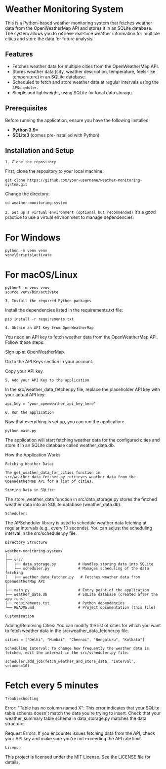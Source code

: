 # Weather Monitoring System

This is a Python-based weather monitoring system that fetches weather data from the OpenWeatherMap API and stores it in an SQLite database. The system allows you to retrieve real-time weather information for multiple cities and store the data for future analysis.

## Features

- Fetches weather data for multiple cities from the OpenWeatherMap API.
- Stores weather data (city, weather description, temperature, feels-like temperature) in an SQLite database.
- Scheduled to fetch and store weather data at regular intervals using the `APScheduler`.
- Simple and lightweight, using SQLite for local data storage.

## Prerequisites

Before running the application, ensure you have the following installed:

- **Python 3.9+**
- **SQLite3** (comes pre-installed with Python)

## Installation and Setup

``1. Clone the repository``

First, clone the repository to your local machine:

```
git clone https://github.com/your-username/weather-monitoring-system.git
```
Change the directory:
```
cd weather-monitoring-system
```

``2. Set up a virtual environment (optional but recommended)``
It’s a good practice to use a virtual environment to manage dependencies.

# For Windows
```
python -m venv venv
venv\Scripts\activate
```

# For macOS/Linux
```
python3 -m venv venv
source venv/bin/activate
```

``3. Install the required Python packages``

Install the dependencies listed in the requirements.txt file:
```
pip install -r requirements.txt
```

``4. Obtain an API Key from OpenWeatherMap``

You need an API key to fetch weather data from the OpenWeatherMap API. Follow these steps:

Sign up at OpenWeatherMap.

Go to the API Keys section in your account.

Copy your API key.


``5. Add your API Key to the application``

In the src/weather_data_fetcher.py file, replace the placeholder API key with your actual API key:
```
api_key = "your_openweather_api_key_here"
```

``6. Run the application``

Now that everything is set up, you can run the application:
```
python main.py
```
The application will start fetching weather data for the configured cities and store it in an SQLite database called weather_data.db.

How the Application Works

``Fetching Weather Data:``

``The get_weather_data_for_cities function in src/weather_data_fetcher.py retrieves weather data from the OpenWeatherMap API for a list of cities.``


``Storing Data in SQLite:``

The store_weather_data function in src/data_storage.py stores the fetched weather data into an SQLite database (weather_data.db).

``Scheduler:``

The APScheduler library is used to schedule weather data fetching at regular intervals (e.g., every 10 seconds). You can adjust the scheduling interval in the src/scheduler.py file.

``Directory Structure``
```
weather-monitoring-system/
│
├── src/
│   ├── data_storage.py          # Handles storing data into SQLite
│   ├── scheduler.py             # Manages scheduling of the data fetching
│   ├── weather_data_fetcher.py   # Fetches weather data from OpenWeatherMap API
│
├── main.py                      # Entry point of the application
├── weather_data.db              # SQLite database (created after the app runs)
├── requirements.txt             # Python dependencies
└── README.md                    # Project documentation (this file)
```

``Customization``

Adding/Removing Cities: You can modify the list of cities for which you want to fetch weather data in the src/weather_data_fetcher.py file.

```
cities = ["Delhi", "Mumbai", "Chennai", "Bengaluru", "Kolkata"]
```

```
Scheduling Interval: To change how frequently the weather data is fetched, edit the interval in the src/scheduler.py file:
```

```
scheduler.add_job(fetch_weather_and_store_data, 'interval', seconds=10)
```
# Fetch every 5 minutes


``Troubleshooting``

Error: "Table has no column named X": This error indicates that your SQLite table schema doesn't match the data you're trying to insert. Check that your weather_summary table schema in data_storage.py matches the data structure.

Request Errors: If you encounter issues fetching data from the API, check your API key and make sure you're not exceeding the API rate limit.


``License``

This project is licensed under the MIT License. See the LICENSE file for details.


